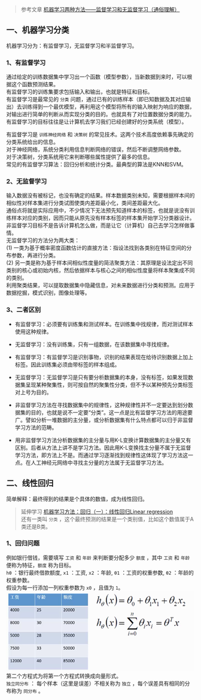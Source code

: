 >参考文章 [机器学习两种方法——监督学习和无监督学习（通俗理解）](http://blog.csdn.net/zb1165048017/article/details/48579677)

## 一、机器学习分类
机器学习分为：有监督学习，无监督学习和半监督学习。  

### 1、有监督学习
通过给定的训练数据集中学习出一个函数（模型参数），当新数据到来时，可以根据这个函数预测结果。  
有监督学习的训练集要求包括输入和输出，也就是特征和目标。  
有监督学习是最常见的 `分类` 问题，通过已有的训练样本（即已知数据及其对应输出）去训练得到一个最优模型，再利用这个模型将所有的输入映射为响应的数据，对输出进行简单的判断从而实现分类的目的。也就具有了对位置数据分类的能力。  
有监督学习的目标往往是让计算机去学习我们已经创建好的分类系统（模型）。  

有监督学习是 `训练神经网络` 和 `决策树` 的常见技术。这两个技术高度依赖事先确定的分类系统给出的信息。  
对于神经网络，系统分类利用信息判断网络的错误，然后不断调整网络参数。  
对于决策树，分类系统用它来判断哪些属性提供了最多的信息。  
常见的有监督学习算法：回归分析和统计分类。最典型的算法是KNN和SVM。  


### 2、无监督学习
输入数据没有被标记，也没有确定的结果。样本数据类别未知，需要根据样本间的相似性对样本集进行分类试图使类内差距最小化，类间差距最大化。  
通俗点将就是实际应用中，不少情况下无法预先知道样本的标签，也就是说没有训练样本对应的类别，因而只能从原先没有样本标签的样本集开始学习分类器设计。  
非监督学习目标不是告诉计算机怎么做，而是让它（计算机）自己去学习怎样做事情。  
无监督学习的方法分为两大类：  
(1) 一类为基于概率密度函数估计的直接方法：指设法找到各类别在特征空间的分布参数，再进行分类。  
(2) 另一类是称为基于样本间相似性度量的简洁聚类方法：其原理是设法定出不同类别的核心或初始内核，然后依据样本与核心之间的相似性度量将样本聚集成不同的类别。  
利用聚类结果，可以提取数据集中隐藏信息，对未来数据进行分类和预测。应用于数据挖掘，模式识别，图像处理等。  

### 3、二者区别
* 有监督学习：必须要有训练集和测试样本。在训练集中找规律，而对测试样本使用这种规律。     
* 无监督学习：没有训练集，只有一组数据，在该数据集中寻找规律。  

* 有监督学习：有监督学习是识别事物，识别的结果表现在给待识别数据上加上标签。因此训练集必须由带标签的样本组成。  
* 无监督学习：无监督学习是只有要分析数据集的本身，没有标签，如果发现数据集呈现某种聚集性，则可按自然的聚集性分类，但不予以某种预先分类标签对上号为目的。  

* 非监督学习方法在寻找数据集中的规律性，这种规律性并不一定要达到划分数据集的目的，也就是说不一定要“分类”。这一点是比有监督学习方法的用途要广。譬如分析一堆数据的主分量，或分析数据集有什么特点都可以归于非监督学习方法的范畴。  

* 用非监督学习方法分析数据集的主分量与用K-L变换计算数据集的主分量又有区别。后者从方法上讲不是学习方法。因此用K-L变换找主分量不属于无监督学习方法，即方法上不是。而通过学习逐渐找到规律性这体现了学习方法这一点。在人工神经元网络中寻找主分量的方法属于无监督学习方法。   


## 二、线性回归
简单解释：最终得到的结果是个具体的数值，成为线性回归。  
>延伸学习 [机器学习方法：回归（一）：线性回归Linear regression](blog.csdn.net/xbinworld/article/details/43919445)    
还有一类叫 `分类` ，这个最终预测的结果是一个类别值，比如这个数值属于A类还是B类。  

### 1、回归问题
例如银行借钱，需要填写 `工资` 和 `年龄` 来判断要分配多少 `额度` ，其中 `工资` 和 `年龄` 便称为特征，`额度` 称为目标。  
`hθ` ：银行最终借款额度, `x1` ：工资, `x2` ：年龄, `θ1` ：工资的权重参数, `θ2` ：年龄的权重参数。  
假设为每一行添加一列权重参数为 `x0` ，且值为 `1`。   
![线性回归案例1](https://github.com/pingan8787/Leo_MachineLearing/blob/master/1-Python/4-%E3%80%8A%E5%94%90%E5%AE%87%E8%BF%AApython%E6%95%B0%E6%8D%AE%E5%88%86%E6%9E%90%E3%80%8B/images/5_1_%E5%9B%9E%E5%BD%92%E7%AE%97%E6%B3%95%E7%BB%BC%E8%BF%B0.png?raw=true)   
第二个方程式为将第一个方程式转换成向量形式。   
`独立同分布` ： 每个样本（这里是误差）不相关称为 `独立` ，每个误差具有相同的分布称为 `同分布` 。  
